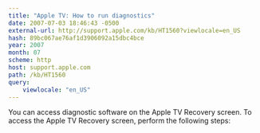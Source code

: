 ```yaml
---
title: "Apple TV: How to run diagnostics"
date: 2007-07-03 18:46:43 -0500
external-url: http://support.apple.com/kb/HT1560?viewlocale=en_US
hash: 89bc067ae76af1d3906092a15dbc4bce
year: 2007
month: 07
scheme: http
host: support.apple.com
path: /kb/HT1560
query:
    viewlocale: "en_US"
---
```


You can access diagnostic software on the Apple TV Recovery screen. To access the Apple TV Recovery screen, perform the following steps:
